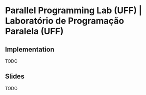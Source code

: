 # Parallel Programming Lab (UFF) | Laboratório de Programação Paralela (UFF)

## Implementation

TODO

## Slides

TODO
